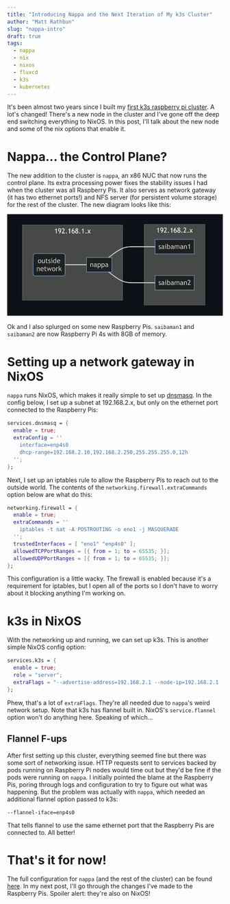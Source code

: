```yaml
---
title: "Introducing Nappa and the Next Iteration of My k3s Cluster"
author: "Matt Rathbun"
slug: "nappa-intro"
draft: true
tags:
  - nappa
  - nix
  - nixos
  - fluxcd
  - k3s
  - kubernetes
---
```


It's been almost two years since I built my [first k3s raspberry pi cluster](/posts/rpi-k3s-cluster). A lot's changed! There's a new node in the cluster and I've gone off the deep end switching everything to NixOS. In this post, I'll talk about the new node and some of the nix options that enable it.

<!--more-->

# Nappa... the Control Plane?

The new addition to the cluster is `nappa`, an x86 NUC that now runs the control plane. Its extra processing power fixes the stability issues I had when the cluster was all Raspberry Pis. It also serves as network gateway (it has two ethernet ports!) and NFS server (for persistent volume storage) for the rest of the cluster. The new diagram looks like this:

![nappa cluster network setup](nappa-diagram.png)

Ok and I also splurged on some new Raspberry Pis. `saibaman1` and `saibaman2` are now Raspberry Pi 4s with 8GB of memory.

# Setting up a network gateway in NixOS

`nappa` runs NixOS, which makes it really simple to set up [dnsmasq](https://thekelleys.org.uk/dnsmasq/doc.html). In the config below, I set up a subnet at 192.168.2.x, but only on the ethernet port connected to the Raspberry Pis:

```nix
services.dnsmasq = {
  enable = true;
  extraConfig = ''
    interface=enp4s0
    dhcp-range=192.168.2.10,192.168.2.250,255.255.255.0,12h
  '';
};
```

Next, I set up an iptables rule to allow the Raspberry Pis to reach out to the outside world. The contents of the `networking.firewall.extraCommands` option below are what do this:

```nix
networking.firewall = {
  enable = true;
  extraCommands = ''
    iptables -t nat -A POSTROUTING -o eno1 -j MASQUERADE
  '';
  trustedInterfaces = [ "eno1" "enp4s0" ];
  allowedTCPPortRanges = [{ from = 1; to = 65535; }];
  allowedUDPPortRanges = [{ from = 1; to = 65535; }];
};
```

This configuration is a little wacky. The firewall is enabled because it's a requirement for iptables, but I open all of the ports so I don't have to worry about it blocking anything I'm working on.

# k3s in NixOS

With the networking up and running, we can set up k3s. This is another simple NixOS config option:

```nix
services.k3s = {
  enable = true;
  role = "server";
  extraFlags = "--advertise-address=192.168.2.1 --node-ip=192.168.2.1 --node-external-ip=192.168.1.4 --flannel-backend=host-gw --flannel-iface=enp4s0";
};
```

Phew, that's a lot of `extraFlags`. They're all needed due to `nappa`'s weird network setup. Note that k3s has flannel built in. NixOS's `service.flannel` option won't do anything here. Speaking of which...

## Flannel F-ups

After first setting up this cluster, everything seemed fine but there was some sort of networking issue. HTTP requests sent to services backed by pods running on Raspberry Pi nodes would time out but they'd be fine if the pods were running on `nappa`. I initially pointed the blame at the Raspberry Pis, poring through logs and configuration to try to figure out what was happening. But the problem was actually with `nappa`, which needed an additional flannel option passed to k3s:

```shell
--flannel-iface=enp4s0
```

That tells flannel to use the same ethernet port that the Raspberry Pis are connected to. All better!

# That's it for now!

The full configuration for `nappa` (and the rest of the cluster) can be found [here](https://github.com/mattbun/nappa). In my next post, I'll go through the changes I've made to the Raspberry Pis. Spoiler alert: they're also on NixOS!
